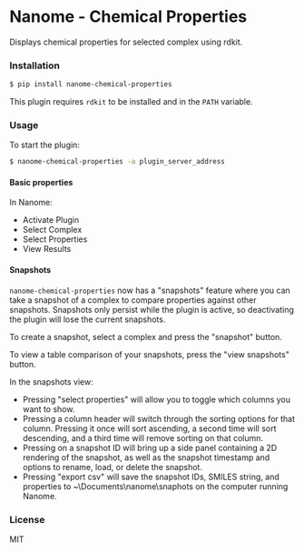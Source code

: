 # Nanome - Chemical Properties

Displays chemical properties for selected complex using rdkit.

### Installation

```sh
$ pip install nanome-chemical-properties
```

This plugin requires `rdkit` to be installed and in the `PATH` variable.

### Usage

To start the plugin:

```sh
$ nanome-chemical-properties -a plugin_server_address
```

#### Basic properties

In Nanome:

- Activate Plugin
- Select Complex
- Select Properties
- View Results

#### Snapshots

`nanome-chemical-properties` now has a "snapshots" feature where you can take a snapshot of a complex to compare properties against other snapshots. Snapshots only persist while the plugin is active, so deactivating the plugin will lose the current snapshots.

To create a snapshot, select a complex and press the "snapshot" button.

To view a table comparison of your snapshots, press the "view snapshots" button.

In the snapshots view:

- Pressing "select properties" will allow you to toggle which columns you want to show.
- Pressing a column header will switch through the sorting options for that column. Pressing it once will sort ascending, a second time will sort descending, and a third time will remove sorting on that column.
- Pressing on a snapshot ID will bring up a side panel containing a 2D rendering of the snapshot, as well as the snapshot timestamp and options to rename, load, or delete the snapshot.
- Pressing "export csv" will save the snapshot IDs, SMILES string, and properties to ~\Documents\nanome\snaphots on the computer running Nanome.

### License

MIT

